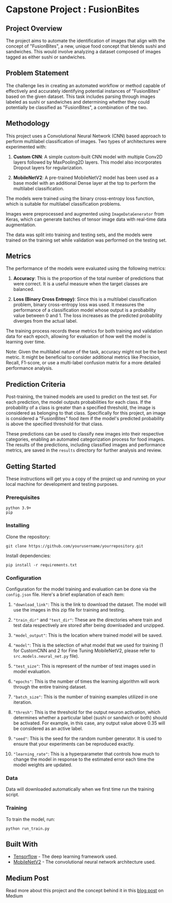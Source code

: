 # Capstone Project : FusionBites

## Project Overview

The project aims to automate the identification of images that align with the concept of "FusionBites", a new, unique food concept that blends sushi and sandwiches. This would involve analyzing a dataset composed of images tagged as either sushi or sandwiches.

## Problem Statement

The challenge lies in creating an automated workflow or method capable of effectively and accurately identifying potential instances of "FusionBites" based on the given dataset. This task includes parsing through images labeled as sushi or sandwiches and determining whether they could potentially be classified as "FusionBites", a combination of the two.

## Methodology

This project uses a Convolutional Neural Network (CNN) based approach to perform multilabel classification of images. Two types of architectures were experimented with:

1. **Custom CNN**: A simple custom-built CNN model with multiple Conv2D layers followed by MaxPooling2D layers. This model also incorporates Dropout layers for regularization.

2. **MobileNetV2**: A pre-trained MobileNetV2 model has been used as a base model with an additional Dense layer at the top to perform the multilabel classification.

The models were trained using the binary cross-entropy loss function, which is suitable for multilabel classification problems.

Images were preprocessed and augmented using `ImageDataGenerator` from Keras, which can generate batches of tensor image data with real-time data augmentation.

The data was split into training and testing sets, and the models were trained on the training set while validation was performed on the testing set.

## Metrics

The performance of the models were evaluated using the following metrics:

1. **Accuracy**: This is the proportion of the total number of predictions that were correct. It is a useful measure when the target classes are balanced.

2. **Loss (Binary Cross Entropy)**: Since this is a multilabel classification problem, binary cross-entropy loss was used. It measures the performance of a classification model whose output is a probability value between 0 and 1. The loss increases as the predicted probability diverges from the actual label.

The training process records these metrics for both training and validation data for each epoch, allowing for evaluation of how well the model is learning over time.

Note: Given the multilabel nature of the task, accuracy might not be the best metric. It might be beneficial to consider additional metrics like Precision, Recall, F1-score, or use a multi-label confusion matrix for a more detailed performance analysis.

## Prediction Criteria

Post-training, the trained models are used to predict on the test set. For each prediction, the model outputs probabilities for each class. If the probability of a class is greater than a specified threshold, the image is considered as belonging to that class. Specifically for this project, an image is considered a "FusionBites" food item if the model's predicted probability is above the specified threshold for that class.

These predictions can be used to classify new images into their respective categories, enabling an automated categorization process for food images. The results of the predictions, including classified images and performance metrics, are saved in the `results` directory for further analysis and review.

## Getting Started

These instructions will get you a copy of the project up and running on your local machine for development and testing purposes.

### Prerequisites

```shell
python 3.9+
pip
```

### Installing

Clone the repository:

```shell
git clone https://github.com/yourusername/yourrepository.git
```

Install dependencies:

```shell
pip install -r requirements.txt
```

### Configuration

Configuration for the model training and evaluation can be done via the `config.json` file.
Here's a brief explanation of each item:

1. `"download_link"`: This is the link to download the dataset. The model will use the images in this zip file for training and testing.

2. `"train_dir"` and `"test_dir"`: These are the directories where train and test data respectively are stored after being downloaded and unzipped.

3. `"model_output"`: This is the location where trained model will be saved.

4. `"model"`: This is the selection of what model that we used for training (1 for CustomCNN and 2 for Fine Tuning MobileNetV2, please refer to `src.models.neural_net.py` file).

5. `"test_size"`: This is represent of the number of test images used in model evaluation.

6. `"epochs"`: This is the number of times the learning algorithm will work through the entire training dataset.

7. `"batch_size"`: This is the number of training examples utilized in one iteration.

8. `"thresh"`: This is the threshold for the output neuron activation, which determines whether a particular label (sushi or sandwich or both) should be activated. For example, in this case, any output value above 0.35 will be considered as an active label.

9. `"seed"`: This is the seed for the random number generator. It is used to ensure that your experiments can be reproduced exactly.

10. `"learning_rate"`: This is a hyperparameter that controls how much to change the model in response to the estimated error each time the model weights are updated.

### Data

Data will downloaded automatically when we first time run the training script.

### Training

To train the model, run:

```shell
python run_train.py
```

## Built With

- [Tensorflow](https://www.tensorflow.org/) - The deep learning framework used.
- [MobileNetV2](https://www.tensorflow.org/api_docs/python/tf/keras/applications/MobileNetV2) - The convolutional neural network architecture used.

## Medium Post

Read more about this project and the concept behind it in this [blog post](https://medium.com/@afifakbariskandar_42661/culinary-convergence-using-machine-learning-to-craft-fusionbites-94c3fcaed367) on Medium
